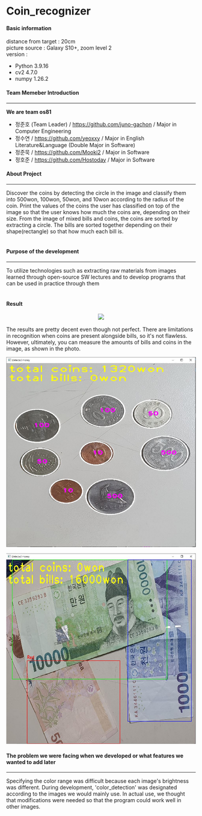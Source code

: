 # Coin_recognizer


#### Basic information
distance from target : 20cm  
picture source : Galaxy S10+, zoom level 2  
version :
- Python 3.9.16
- cv2 4.7.0
- numpy 1.26.2


#### Team Memeber Introduction  
---
__We are team os81__
- 정준호 (Team Leader) / <https://github.com/juno-gachon> / Major in Computer Engineering
- 정수연 / <https://github.com/yeoxxy> / Major in English Literature&Language (Double Major in Software)
- 정준묵 / <https://github.com/Mooki2> / Major in Software
- 정호준 / <https://github.com/Hostoday> / Major in Software  


#### About Project
---
Discover the coins by detecting the circle in the image and classify them into 500won, 100won, 50won, and 10won according to the radius of the coin. Print the values of the coins the user has classified on top of the image so that the user knows how much the coins are, depending on their size. From the image of mixed bills and coins, the coins are sorted by extracting a circle. The bills are sorted together depending on their shape(rectangle) so that how much each bill is. <br></br>

#### Purpose of the development
---
To utilize technologies such as extracting raw materials from images learned through open-source SW lectures and to develop programs that can be used in practice through them <br></br>

#### Result
<p align="center">
  <img src="C:\Users\User\OneDrive\바탕 화면\공부 자료\대학\2023\2023-2\오픈소스SW\coin_recognizer\image\coin_result.jpg">
</p>
The results are pretty decent even though not perfect. There are limitations in recognition when coins are present alongside bills, so it's not flawless. However, ultimately, you can measure the amounts of bills and coins in the image, as shown in the photo.

![coin_recognization result](https://github.com/juno-gachon/coin_recognizer/blob/master/image/coin_result.jpg)

![bill_recognization_result](https://github.com/juno-gachon/coin_recognizer/blob/master/image/bill_result.jpg)

#### The problem we were facing when we developed or what features we wanted to add later
---
Specifying the color range was difficult because each image's brightness was different. During development, 'color_detection' was designated according to the images we would mainly use. In actual use, we thought that modifications were needed so that the program could work well in other images. <br></br>
